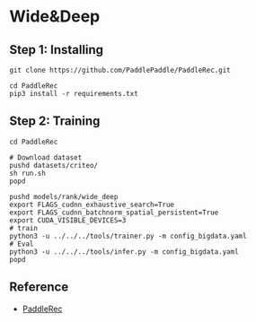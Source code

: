 # Wide&Deep


## Step 1: Installing
```
git clone https://github.com/PaddlePaddle/PaddleRec.git
```

```
cd PaddleRec
pip3 install -r requirements.txt
```

## Step 2: Training
```
cd PaddleRec

# Download dataset
pushd datasets/criteo/
sh run.sh
popd

pushd models/rank/wide_deep
export FLAGS_cudnn_exhaustive_search=True
export FLAGS_cudnn_batchnorm_spatial_persistent=True
export CUDA_VISIBLE_DEVICES=3
# train
python3 -u ../../../tools/trainer.py -m config_bigdata.yaml
# Eval
python3 -u ../../../tools/infer.py -m config_bigdata.yaml
popd
```

## Reference
- [PaddleRec](https://github.com/PaddlePaddle/PaddleRec)
